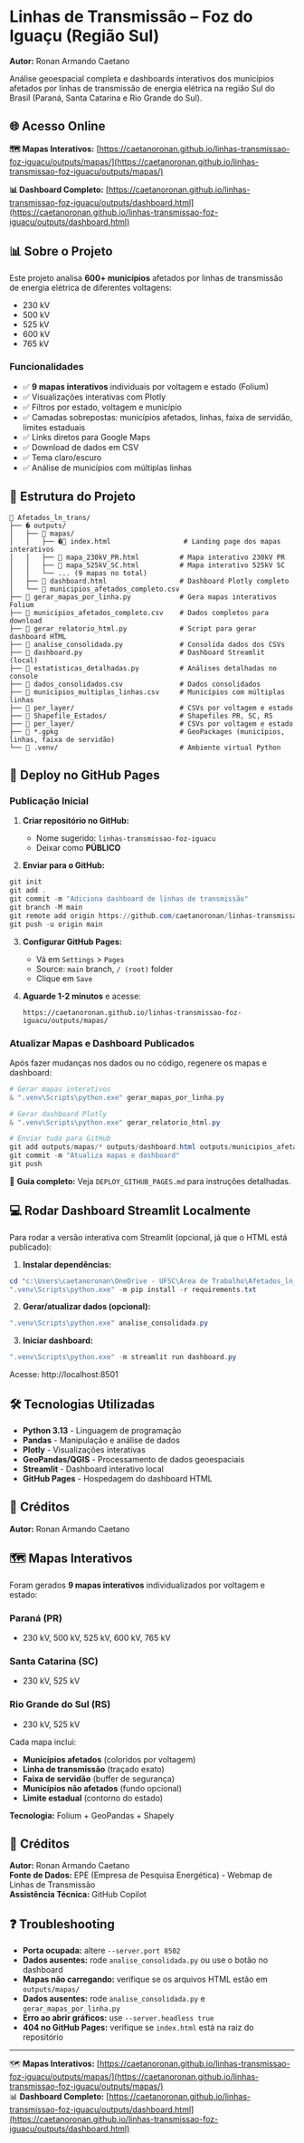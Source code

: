 # Linhas de Transmissão – Foz do Iguaçu (Região Sul)

**Autor:** Ronan Armando Caetano

Análise geoespacial completa e dashboards interativos dos municípios afetados por linhas de transmissão de energia elétrica na região Sul do Brasil (Paraná, Santa Catarina e Rio Grande do Sul).

## 🌐 Acesso Online

**🗺️ Mapas Interativos:** [https://caetanoronan.github.io/linhas-transmissao-foz-iguacu/outputs/mapas/](https://caetanoronan.github.io/linhas-transmissao-foz-iguacu/outputs/mapas/)

**📊 Dashboard Completo:** [https://caetanoronan.github.io/linhas-transmissao-foz-iguacu/outputs/dashboard.html](https://caetanoronan.github.io/linhas-transmissao-foz-iguacu/outputs/dashboard.html)

## 📊 Sobre o Projeto

Este projeto analisa **600+ municípios** afetados por linhas de transmissão de energia elétrica de diferentes voltagens:
- 230 kV
- 500 kV
- 525 kV
- 600 kV
- 765 kV

### Funcionalidades
- ✅ **9 mapas interativos** individuais por voltagem e estado (Folium)
- ✅ Visualizações interativas com Plotly
- ✅ Filtros por estado, voltagem e município
- ✅ Camadas sobrepostas: municípios afetados, linhas, faixa de servidão, limites estaduais
- ✅ Links diretos para Google Maps
- ✅ Download de dados em CSV
- ✅ Tema claro/escuro
- ✅ Análise de municípios com múltiplas linhas

## 📁 Estrutura do Projeto

```
📁 Afetados_ln_trans/
├── � outputs/
│   ├── 📁 mapas/
│   │   ├── �📄 index.html                  # Landing page dos mapas interativos
│   │   ├── 📄 mapa_230kV_PR.html          # Mapa interativo 230kV PR
│   │   ├── 📄 mapa_525kV_SC.html          # Mapa interativo 525kV SC
│   │   └── ... (9 mapas no total)
│   ├── 📄 dashboard.html                  # Dashboard Plotly completo
│   └── 📄 municipios_afetados_completo.csv
├── 📄 gerar_mapas_por_linha.py            # Gera mapas interativos Folium
├── 📄 municipios_afetados_completo.csv    # Dados completos para download
├── 📄 gerar_relatorio_html.py             # Script para gerar dashboard HTML
├── 📄 analise_consolidada.py              # Consolida dados dos CSVs
├── 📄 dashboard.py                        # Dashboard Streamlit (local)
├── 📄 estatisticas_detalhadas.py          # Análises detalhadas no console
├── 📄 dados_consolidados.csv              # Dados consolidados
├── 📄 municipios_multiplas_linhas.csv     # Municípios com múltiplas linhas
├── 📁 per_layer/                          # CSVs por voltagem e estado
├── 📁 Shapefile_Estados/                  # Shapefiles PR, SC, RS
├── 📁 per_layer/                          # CSVs por voltagem e estado
├── 📄 *.gpkg                              # GeoPackages (municípios, linhas, faixa de servidão)
└── 📁 .venv/                              # Ambiente virtual Python
```

## 🚀 Deploy no GitHub Pages

### Publicação Inicial

1. **Criar repositório no GitHub:**
   - Nome sugerido: `linhas-transmissao-foz-iguacu`
   - Deixar como **PÚBLICO**

2. **Enviar para o GitHub:**
```powershell
git init
git add .
git commit -m "Adiciona dashboard de linhas de transmissão"
git branch -M main
git remote add origin https://github.com/caetanoronan/linhas-transmissao-foz-iguacu.git
git push -u origin main
```

3. **Configurar GitHub Pages:**
   - Vá em `Settings` > `Pages`
   - Source: `main` branch, `/ (root)` folder
   - Clique em `Save`

4. **Aguarde 1-2 minutos** e acesse:
   ```
   https://caetanoronan.github.io/linhas-transmissao-foz-iguacu/outputs/mapas/
   ```

### Atualizar Mapas e Dashboard Publicados

Após fazer mudanças nos dados ou no código, regenere os mapas e dashboard:

```powershell
# Gerar mapas interativos
& ".venv\Scripts\python.exe" gerar_mapas_por_linha.py

# Gerar dashboard Plotly
& ".venv\Scripts\python.exe" gerar_relatorio_html.py

# Enviar tudo para GitHub
git add outputs/mapas/* outputs/dashboard.html outputs/municipios_afetados_completo.csv
git commit -m "Atualiza mapas e dashboard"
git push
```

📖 **Guia completo:** Veja `DEPLOY_GITHUB_PAGES.md` para instruções detalhadas.

## 💻 Rodar Dashboard Streamlit Localmente

Para rodar a versão interativa com Streamlit (opcional, já que o HTML está publicado):

1. **Instalar dependências:**
```powershell
cd "c:\Users\caetanoronan\OneDrive - UFSC\Área de Trabalho\Afetados_ln_trans"
".venv\Scripts\python.exe" -m pip install -r requirements.txt
```

2. **Gerar/atualizar dados (opcional):**
```powershell
".venv\Scripts\python.exe" analise_consolidada.py
```

3. **Iniciar dashboard:**
```powershell
".venv\Scripts\python.exe" -m streamlit run dashboard.py
```

Acesse: http://localhost:8501

## 🛠️ Tecnologias Utilizadas

- **Python 3.13** - Linguagem de programação
- **Pandas** - Manipulação e análise de dados
- **Plotly** - Visualizações interativas
- **GeoPandas/QGIS** - Processamento de dados geoespaciais
- **Streamlit** - Dashboard interativo local
- **GitHub Pages** - Hospedagem do dashboard HTML

## 📝 Créditos

**Autor:** Ronan Armando Caetano  
## 🗺️ Mapas Interativos

Foram gerados **9 mapas interativos** individualizados por voltagem e estado:

### Paraná (PR)
- 230 kV, 500 kV, 525 kV, 600 kV, 765 kV

### Santa Catarina (SC)
- 230 kV, 525 kV

### Rio Grande do Sul (RS)
- 230 kV, 525 kV

Cada mapa inclui:
- **Municípios afetados** (coloridos por voltagem)
- **Linha de transmissão** (traçado exato)
- **Faixa de servidão** (buffer de segurança)
- **Municípios não afetados** (fundo opcional)
- **Limite estadual** (contorno do estado)

**Tecnologia:** Folium + GeoPandas + Shapely

## 📝 Créditos

**Autor:** Ronan Armando Caetano  
**Fonte de Dados:** EPE (Empresa de Pesquisa Energética) - Webmap de Linhas de Transmissão  
**Assistência Técnica:** GitHub Copilot

## ❓ Troubleshooting

- **Porta ocupada:** altere `--server.port 8502`
- **Dados ausentes:** rode `analise_consolidada.py` ou use o botão no dashboard
- **Mapas não carregando:** verifique se os arquivos HTML estão em `outputs/mapas/`
- **Dados ausentes:** rode `analise_consolidada.py` e `gerar_mapas_por_linha.py`
- **Erro ao abrir gráficos:** use `--server.headless true`
- **404 no GitHub Pages:** verifique se `index.html` está na raiz do repositório

---

🗺️ **Mapas Interativos:** [https://caetanoronan.github.io/linhas-transmissao-foz-iguacu/outputs/mapas/](https://caetanoronan.github.io/linhas-transmissao-foz-iguacu/outputs/mapas/)  
📊 **Dashboard Completo:** [https://caetanoronan.github.io/linhas-transmissao-foz-iguacu/outputs/dashboard.html](https://caetanoronan.github.io/linhas-transmissao-foz-iguacu/outputs/dashboard.html)
